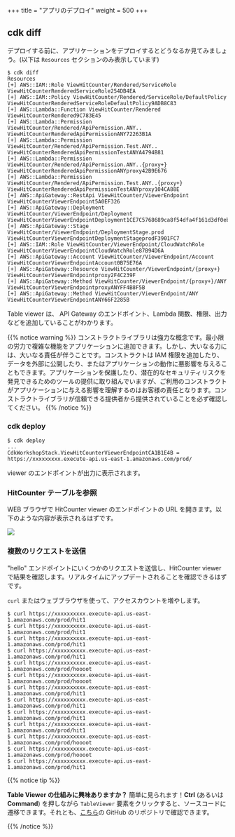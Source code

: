 +++
title = "アプリのデプロイ"
weight = 500
+++

## cdk diff

デプロイする前に、アプリケーションをデプロイするとどうなるか見てみましょう。(以下は `Resources` セクションのみ表示しています)

```text
$ cdk diff
Resources
[+] AWS::IAM::Role ViewHitCounter/Rendered/ServiceRole ViewHitCounterRenderedServiceRole254DB4EA
[+] AWS::IAM::Policy ViewHitCounter/Rendered/ServiceRole/DefaultPolicy ViewHitCounterRenderedServiceRoleDefaultPolicy9ADB8C83
[+] AWS::Lambda::Function ViewHitCounter/Rendered ViewHitCounterRendered9C783E45
[+] AWS::Lambda::Permission ViewHitCounter/Rendered/ApiPermission.ANY.. ViewHitCounterRenderedApiPermissionANY72263B1A
[+] AWS::Lambda::Permission ViewHitCounter/Rendered/ApiPermission.Test.ANY.. ViewHitCounterRenderedApiPermissionTestANYA4794B81
[+] AWS::Lambda::Permission ViewHitCounter/Rendered/ApiPermission.ANY..{proxy+} ViewHitCounterRenderedApiPermissionANYproxy42B9E676
[+] AWS::Lambda::Permission ViewHitCounter/Rendered/ApiPermission.Test.ANY..{proxy+} ViewHitCounterRenderedApiPermissionTestANYproxy104CA88E
[+] AWS::ApiGateway::RestApi ViewHitCounter/ViewerEndpoint ViewHitCounterViewerEndpoint5A0EF326
[+] AWS::ApiGateway::Deployment ViewHitCounter/ViewerEndpoint/Deployment ViewHitCounterViewerEndpointDeployment1CE7C5768689ca8f54dfa4f161d3df0ebffcdcff
[+] AWS::ApiGateway::Stage ViewHitCounter/ViewerEndpoint/DeploymentStage.prod ViewHitCounterViewerEndpointDeploymentStageprodF3901FC7
[+] AWS::IAM::Role ViewHitCounter/ViewerEndpoint/CloudWatchRole ViewHitCounterViewerEndpointCloudWatchRole87B94D6A
[+] AWS::ApiGateway::Account ViewHitCounter/ViewerEndpoint/Account ViewHitCounterViewerEndpointAccount0B75E76A
[+] AWS::ApiGateway::Resource ViewHitCounter/ViewerEndpoint/{proxy+} ViewHitCounterViewerEndpointproxy2F4C239F
[+] AWS::ApiGateway::Method ViewHitCounter/ViewerEndpoint/{proxy+}/ANY ViewHitCounterViewerEndpointproxyANYFF4B8F5B
[+] AWS::ApiGateway::Method ViewHitCounter/ViewerEndpoint/ANY ViewHitCounterViewerEndpointANY66F2285B
```

Table viewer は、 API Gateway のエンドポイント、Lambda 関数、権限、出力などを追加していることがわかります。

{{% notice warning %}}
コンストラクトライブラリは強力な概念です。最小限の労力で複雑な機能をアプリケーションに追加できます。しかし、大いなる力には、大いなる責任が伴うことです。コンストラクトは IAM 権限を追加したり、データを外部に公開したり、またはアプリケーションの動作に悪影響を与えることもできます。アプリケーションを保護したり、潜在的なセキュリティリスクを発見できるためのツールの提供に取り組んでいますが、ご利用のコンストラクトがアプリケーションに与える影響を理解するのはお客様の責任となります。コンストラクトライブラリが信頼できる提供者から提供されていることを必ず確認してください。
{{% /notice %}}

### cdk deploy

```
$ cdk deploy
...
CdkWorkshopStack.ViewHitCounterViewerEndpointCA1B1E4B = https://xxxxxxxxx.execute-api.us-east-1.amazonaws.com/prod/
```

viewer のエンドポイントが出力に表示されます。

### HitCounter テーブルを参照

WEB ブラウザで HitCounter viewer のエンドポイントの URL を開きます。以下のような内容が表示されるはずです。

![](./viewer1.png)

### 複数のリクエストを送信

"hello" エンドポイントにいくつかのリクエストを送信し、HitCounter viewer で結果を確認します。リアルタイムにアップデートされることを確認できるはずです。

`curl` またはウェブブラウザを使って、アクセスカウントを増やします。

```
$ curl https://xxxxxxxxxx.execute-api.us-east-1.amazonaws.com/prod/hit1
$ curl https://xxxxxxxxxx.execute-api.us-east-1.amazonaws.com/prod/hit1
$ curl https://xxxxxxxxxx.execute-api.us-east-1.amazonaws.com/prod/hit1
$ curl https://xxxxxxxxxx.execute-api.us-east-1.amazonaws.com/prod/hit1
$ curl https://xxxxxxxxxx.execute-api.us-east-1.amazonaws.com/prod/hoooot
$ curl https://xxxxxxxxxx.execute-api.us-east-1.amazonaws.com/prod/hoooot
$ curl https://xxxxxxxxxx.execute-api.us-east-1.amazonaws.com/prod/hit1
$ curl https://xxxxxxxxxx.execute-api.us-east-1.amazonaws.com/prod/hit1
$ curl https://xxxxxxxxxx.execute-api.us-east-1.amazonaws.com/prod/hit1
$ curl https://xxxxxxxxxx.execute-api.us-east-1.amazonaws.com/prod/hit1
$ curl https://xxxxxxxxxx.execute-api.us-east-1.amazonaws.com/prod/hoooot
$ curl https://xxxxxxxxxx.execute-api.us-east-1.amazonaws.com/prod/hoooot
$ curl https://xxxxxxxxxx.execute-api.us-east-1.amazonaws.com/prod/hit1
```

{{% notice tip %}}

**Table Viewer の仕組みに興味ありますか？** 簡単に見られます！**Ctrl** (あるいは **Command**) を押しながら `TableViewer` 要素をクリックすると、ソースコードに遷移できます。それとも、[こちら](https://github.com/eladb/cdk-dynamo-table-viewer)の GitHub のリポジトリで確認できます。

{{% /notice %}}
